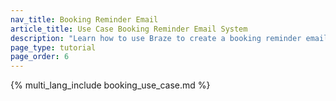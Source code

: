 ```yaml
---
nav_title: Booking Reminder Email
article_title: Use Case Booking Reminder Email System
description: "Learn how to use Braze to create a booking reminder email messaging system that allows users to create bookings and receive reminder emails."
page_type: tutorial
page_order: 6
---
```


{% multi_lang_include booking_use_case.md %}